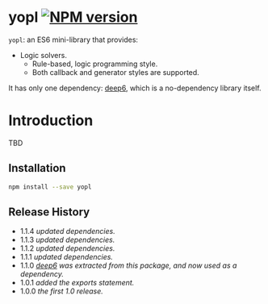 # yopl [![NPM version][npm-image]][npm-url]

[npm-image]:      https://img.shields.io/npm/v/yopl.svg
[npm-url]:        https://npmjs.org/package/yopl

`yopl`: an ES6 mini-library that provides:

* Logic solvers.
  * Rule-based, logic programming style.
  * Both callback and generator styles are supported.

It has only one dependency: [deep6](https://www.npmjs.com/package/deep6), which is a no-dependency library itself.

# Introduction

TBD

## Installation

```bash
npm install --save yopl
```

## Release History

- 1.1.4 *updated dependencies.*
- 1.1.3 *updated dependencies.*
- 1.1.2 *updated dependencies.*
- 1.1.1 *updated dependencies.*
- 1.1.0 *[deep6](https://npmjs.org/package/deep6) was extracted from this package, and now used as a dependency.*
- 1.0.1 *added the exports statement.*
- 1.0.0 *the first 1.0 release.*
